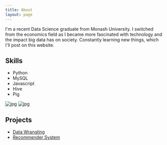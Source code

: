 ```yaml
---
title: About
layout: page
---
```


<p>I'm a recent Data Science graduate from Monash University. I switched from the economics field as I became more fascinated with technology and the impact big data has on society. Constantly learning new things, which I'll post on this website.</p>

<h2>Skills</h2>

<ul class="skill-list">
	<li>Python</li>
	<li>MySQL</li>
	<li>Javascript</li>
	<li>Hive</li>
	<li>Pig</li>
</ul>

![jpg](http://lawko698.github.io/assets/images/AWS/AWS_Certified_Logo_SAA_294x230_Color.jpg)
![jpg](http://lawko698.github.io/assets/images/AWS/AWS_Certified_Tag__SAA_294x230_Color.jpg)

<h2>Projects</h2>

<ul>
	<li><a href="https://github.com/lawko698/notebooks/tree/master/wrangling/">Data Wrangling</a></li>
	<li><a href="https://github.com/lawko698/notebooks/tree/master/donor%20choose">Recommender System</a></li>
</ul>
